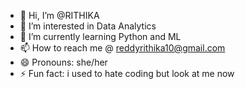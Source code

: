 - 👋 Hi, I’m @RITHIKA
- 👀 I’m interested in Data Analytics 
- 🌱 I’m currently learning Python and ML
- 📫 How to reach me @ reddyrithika10@gmail.com
- 😄 Pronouns: she/her
- ⚡ Fun fact: i used to hate coding but look at me now 

<!---
RITHIKAAWS/RITHIKAAWS is a ✨ special ✨ repository because its `README.md` (this file) appears on your GitHub profile.
You can click the Preview link to take a look at your changes.
--->
